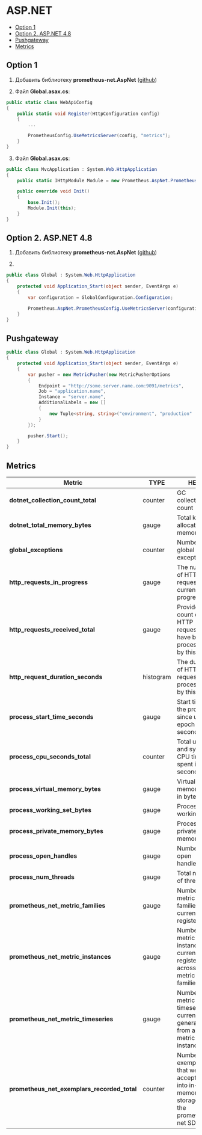 # ASP.NET
* [Option 1](#option-1)
* [Option 2. ASP.NET 4.8](#option-2-aspnet-48)
* [Pushgateway](#pushgateway)
* [Metrics](#metrics)
## Option 1
1. Добавить библиотеку **prometheus-net.AspNet** ([github](https://github.com/rocklan/prometheus-net.AspNet))

2. Файл **Global.asax.cs**:
```csharp
public static class WebApiConfig
{
    public static void Register(HttpConfiguration config)
    {
        ...

        PrometheusConfig.UseMetricsServer(config, "metrics");
    }
}
```

3. Файл **Global.asax.cs**:
```csharp
public class MvcApplication : System.Web.HttpApplication
{
    public static IHttpModule Module = new Prometheus.AspNet.PrometheusHttpRequestModule();

    public override void Init()
    {
        base.Init();
        Module.Init(this);
    }
}
```

## Option 2. ASP.NET 4.8
1. Добавить библиотеку **prometheus-net.AspNet** ([github](https://github.com/rocklan/prometheus-net.AspNet))

2.
```csharp
public class Global : System.Web.HttpApplication
{
    protected void Application_Start(object sender, EventArgs e)
    {
        var configuration = GlobalConfiguration.Configuration;

        Prometheus.AspNet.PrometheusConfig.UseMetricsServer(configuration);
    }
}
```

## Pushgateway
```csharp
public class Global : System.Web.HttpApplication
{
    protected void Application_Start(object sender, EventArgs e)
    {
        var pusher = new MetricPusher(new MetricPusherOptions
        {
            Endpoint = "http://some.server.name.com:9091/metrics",
            Job = "application.name",
            Instance = "server.name", 
            AdditionalLabels = new []
            {
                new Tuple<string, string>("environment", "production"
            }
        });

        pusher.Start();
    }
}
```

## Metrics
| Metric                                      | TYPE      | HELP                                                                                    |
| ------------------------------------------- | --------- | --------------------------------------------------------------------------------------- |
| **dotnet_collection_count_total**           | counter   | GC collection count                                                                     |
| **dotnet_total_memory_bytes**               | gauge     | Total known allocated memory                                                            |
| **global_exceptions**                       | counter   | Number of global exceptions                                                             |
| **http_requests_in_progress**               | gauge     | The number of HTTP requests currently in progress                                       |
| **http_requests_received_total**            | gauge     | Provides the count of HTTP requests that have been processed by this app                |
| **http_request_duration_seconds**           | histogram | The duration of HTTP requests processed by this app                                     |
| **process_start_time_seconds**              | gauge     | Start time of the process since unix epoch in seconds                                   |
| **process_cpu_seconds_total**               | counter   | Total user and system CPU time spent in seconds                                         |
| **process_virtual_memory_bytes**            | gauge     | Virtual memory size in bytes                                                            |
| **process_working_set_bytes**               | gauge     | Process working set                                                                     |
| **process_private_memory_bytes**            | gauge     | Process private memory size                                                             |
| **process_open_handles**                    | gauge     | Number of open handles                                                                  |
| **process_num_threads**                     | gauge     | Total number of threads                                                                 |
| **prometheus_net_metric_families**          | gauge     | Number of metric families currently registered                                          |
| **prometheus_net_metric_instances**         | gauge     | Number of metric instances currently registered across all metric families              |
| **prometheus_net_metric_timeseries**        | gauge     | Number of metric timeseries currently generated from all metric instances               |
| **prometheus_net_exemplars_recorded_total** | counter   | Number of exemplars that were accepted into in-memory storage in the prometheus-net SDK |
